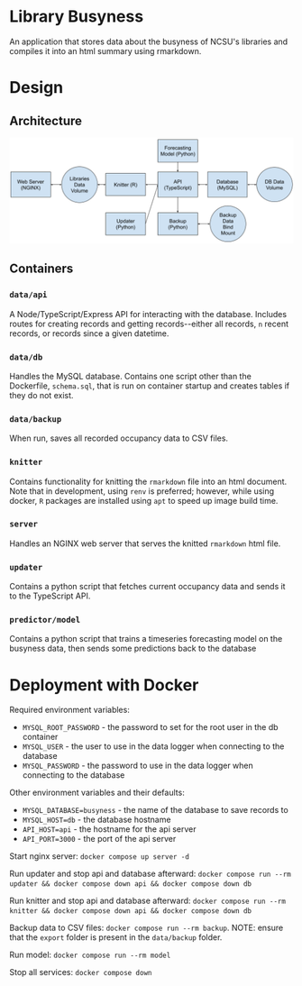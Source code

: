 # Library Busyness

An application that stores data about the busyness of NCSU's libraries and compiles it into an html summary using rmarkdown.

# Design

## Architecture

![architecture](design.png)

## Containers

### `data/api`

A Node/TypeScript/Express API for interacting with the database. Includes routes for creating records and getting records--either all records, `n` recent records, or records since a given datetime.

### `data/db`

Handles the MySQL database. Contains one script other than the Dockerfile, `schema.sql`, that is run on container startup and creates tables if they do not exist.

### `data/backup`

When run, saves all recorded occupancy data to CSV files.

### `knitter`

Contains functionality for knitting the `rmarkdown` file into an html document. Note that in development, using `renv` is preferred; however, while using docker, `R` packages are installed using `apt` to speed up image build time.

### `server`

Handles an NGINX web server that serves the knitted `rmarkdown` html file.

### `updater`

Contains a python script that fetches current occupancy data and sends it to the TypeScript API.

### `predictor/model`

Contains a python script that trains a timeseries forecasting model on the busyness data, then sends some predictions back to the database

# Deployment with Docker

Required environment variables:
 - `MYSQL_ROOT_PASSWORD` - the password to set for the root user in the db container
 - `MYSQL_USER` - the user to use in the data logger when connecting to the database
 - `MYSQL_PASSWORD` - the password to use in the data logger when connecting to the database

Other environment variables and their defaults:
 - `MYSQL_DATABASE=busyness` - the name of the database to save records to
 - `MYSQL_HOST=db` - the database hostname
 - `API_HOST=api` - the hostname for the api server
 - `API_PORT=3000` - the port of the api server

Start nginx server: `docker compose up server -d`

Run updater and stop api and database afterward: `docker compose run --rm updater && docker compose down api && docker compose down db`

Run knitter and stop api and database afterward: `docker compose run --rm knitter && docker compose down api && docker compose down db`

Backup data to CSV files: `docker compose run --rm backup`. NOTE: ensure that the `export` folder is present in the `data/backup` folder.

Run model: `docker compose run --rm model`

Stop all services: `docker compose down`
